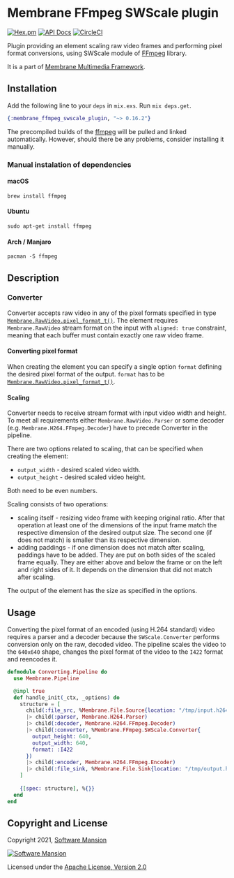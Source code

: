 # Membrane FFmpeg SWScale plugin

[![Hex.pm](https://img.shields.io/hexpm/v/membrane_ffmpeg_swscale_plugin.svg)](https://hex.pm/packages/membrane_ffmpeg_swscale_plugin)
[![API Docs](https://img.shields.io/badge/api-docs-yellow.svg?style=flat)](https://hexdocs.pm/membrane_ffmpeg_swscale_plugin/)
[![CircleCI](https://circleci.com/gh/membraneframework/membrane_ffmpeg_swscale_plugin.svg?style=svg)](https://circleci.com/gh/membraneframework/membrane_ffmpeg_swscale_plugin)

Plugin providing an element scaling raw video frames and performing pixel format conversions, using SWScale module of [FFmpeg](https://www.ffmpeg.org/) library.

It is a part of [Membrane Multimedia Framework](https://membrane.stream).

## Installation

Add the following line to your `deps` in `mix.exs`. Run `mix deps.get`.

```elixir
{:membrane_ffmpeg_swscale_plugin, "~> 0.16.2"}
```

The precompiled builds of the [ffmpeg](https://www.ffmpeg.org) will be pulled and linked automatically. However, should there be any problems, consider installing it manually.

### Manual instalation of dependencies

#### macOS

```shell
brew install ffmpeg
```

#### Ubuntu

```shell
sudo apt-get install ffmpeg
```

#### Arch / Manjaro

```shell
pacman -S ffmpeg
```

## Description

### Converter
Converter accepts raw video in any of the pixel formats specified in type [`Membrane.RawVideo.pixel_format_t()`](https://hexdocs.pm/membrane_raw_video_format/Membrane.RawVideo.html#t:pixel_format_t/0).
The element requires `Membrane.RawVideo` stream format on the input with `aligned: true` constraint, meaning that each buffer must contain exactly one raw video frame.

#### Converting pixel format

When creating the element you can specify a single option `format` defining the desired pixel format of the output.
`format` has to be [`Membrane.RawVideo.pixel_format_t()`](https://hexdocs.pm/membrane_raw_video_format/Membrane.RawVideo.html#t:pixel_format_t/0).

#### Scaling

Converter needs to receive stream format with input video width and height. To meet all requirements either `Membrane.RawVideo.Parser` or some decoder
(e.g. `Membrane.H264.FFmpeg.Decoder`) have to precede Converter in the pipeline.

There are two options related to scaling, that can be specified when creating the element:

- `output_width` - desired scaled video width.
- `output_height` - desired scaled video height.

Both need to be even numbers.

Scaling consists of two operations:

- scaling itself - resizing video frame with keeping original ratio. After that operation at least one of the
dimensions of the input frame match the respective dimension of the desired output size. The second one
(if does not match) is smaller than its respective dimension.
- adding paddings - if one dimension does not match after scaling, paddings have to be added. They are put on both
sides of the scaled frame equally. They are either above and below the frame or on the left and right sides of it.
It depends on the dimension that did not match after scaling.

The output of the element has the size as specified in the options.

## Usage

Converting the pixel format of an encoded (using H.264 standard) video requires a parser and a decoder
because the `SWScale.Converter` performs conversion only on the raw, decoded video. The pipeline scales the video to the `640x640`
shape, changes the pixel format of the video to the `I422` format and reencodes it.

```elixir
defmodule Converting.Pipeline do
  use Membrane.Pipeline

  @impl true
  def handle_init(_ctx, _options) do
    structure = [
      child(:file_src, %Membrane.File.Source{location: "/tmp/input.h264"})
      |> child(:parser, Membrane.H264.Parser)
      |> child(:decoder, Membrane.H264.FFmpeg.Decoder)
      |> child(:converter, %Membrane.FFmpeg.SWScale.Converter{
        output_height: 640, 
        output_width: 640, 
        format: :I422
      })
      |> child(:encoder, Membrane.H264.FFmpeg.Encoder)
      |> child(:file_sink, %Membrane.File.Sink{location: "/tmp/output.h264"})
    ]
    
    {[spec: structure], %{}}
  end
end
```

## Copyright and License

Copyright 2021, [Software Mansion](https://swmansion.com/?utm_source=git&utm_medium=readme&utm_campaign=membrane)

[![Software Mansion](https://logo.swmansion.com/logo?color=white&variant=desktop&width=200&tag=membrane-github)](https://swmansion.com/?utm_source=git&utm_medium=readme&utm_campaign=membrane)

Licensed under the [Apache License, Version 2.0](LICENSE)

